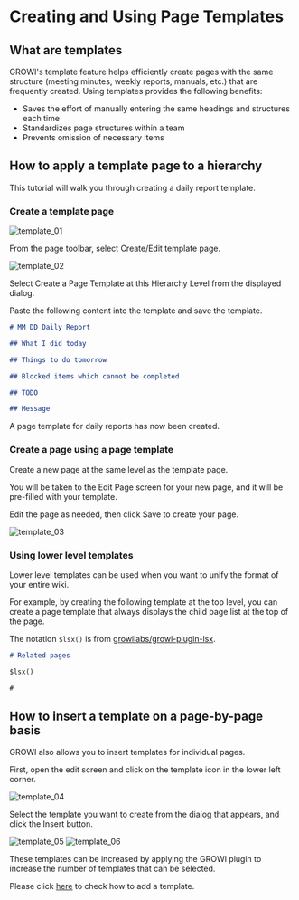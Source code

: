 # Creating and Using Page Templates

## What are templates

GROWI's template feature helps efficiently create pages with the same structure (meeting minutes, weekly reports, manuals, etc.) that are frequently created. Using templates provides the following benefits:

- Saves the effort of manually entering the same headings and structures each time
- Standardizes page structures within a team
- Prevents omission of necessary items

## How to apply a template page to a hierarchy

This tutorial will walk you through creating a daily report template.

### Create a template page

<img :src="$withBase('/assets/images/en/template_01.png')" alt="template_01">

From the page toolbar, select Create/Edit template page.

<img :src="$withBase('/assets/images/en/template_02.png')" alt="template_02">

Select Create a Page Template at this Hierarchy Level from the displayed dialog.

Paste the following content into the template and save the template.

```markdown
# MM DD Daily Report

## What I did today

## Things to do tomorrow

## Blocked items which cannot be completed

## TODO

## Message
```

A page template for daily reports has now been created.

### Create a page using a page template

Create a new page at the same level as the template page.

You will be taken to the Edit Page screen for your new page, and it will be pre-filled with your template.

Edit the page as needed, then click Save to create your page.

<img :src="$withBase('/assets/images/en/template_03.png')" alt="template_03">

### Using lower level templates

Lower level templates can be used when you want to unify the format of your entire wiki.

For example, by creating the following template at the top level, you can create a page template that always displays the child page list at the top of the page.

The notation `$lsx()` is from [growilabs/growi-plugin-lsx](https://github.com/growilabs/growi-plugin-lsx).

```markdown
# Related pages

$lsx()

#
```

## How to insert a template on a page-by-page basis

GROWI also allows you to insert templates for individual pages.

First, open the edit screen and click on the template icon in the lower left corner.

<img :src="$withBase('/assets/images/en/template_04.png')" alt="template_04">

Select the template you want to create from the dialog that appears, and click the Insert button.

<img :src="$withBase('/assets/images/en/template_05.png')" alt="template_05">

<img :src="$withBase('/assets/images/en/template_06.png')" alt="template_06">

These templates can be increased by applying the GROWI plugin to increase the number of templates that can be selected.

Please click [here](/en/admin-guide/management-cookbook/plugins.html) to check how to add a template.
